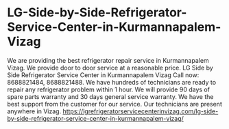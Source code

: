 # LG-Side-by-Side-Refrigerator-Service-Center-in-Kurmannapalem-Vizag
We are providing the best refrigerator repair service in Kurmannapalem Vizag. We provide door to door service at a reasonable price. LG Side by Side Refrigerator Service Center in Kurmannapalem Vizag Call now: 8688821484, 8688821488. We have hundreds of technicians are ready to repair any refrigerator problem within 1 hour. We will provide 90 days of spare parts warranty and 30 days general service warranty. We have the best support from the customer for our service. Our technicians are present anywhere in Vizag.  https://lgrefrigeratorservicecenterinvizag.com/lg-side-by-side-refrigerator-service-center-in-kurmannapalem-vizag/
